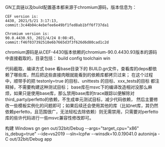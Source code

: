 GN工具链以及build配置基本都来源于chromium源码，版本信息为：
    
    CEF version is:
    4430, 2021/5/21 3:17:13,
    commit:3c44b04c4ebefee6e49bf1fed8ab1bff6f737da1

    Chromium version is:
    90.0.4430.93, 2021/4/24 8:08:45,
    commit:f46f037392518e6b7665d3f3f626d6d80cad1c2d
chromium源码是从CEF-4430版本依赖的chromium-90.0.4430.93版本的源码中直接截取的，目录包括：
    build
        config
        toolchain
        win

代码截取、编译方式
    base
    看base目录下的 BUILD.gn文件，查看库的deps都依赖了哪些库，然后把这些直接肉眼就能看到的依赖库都拷贝过来；
    在这个过程中，顺带手的把 testonly=true 的目标、unittests 的目标、xxx_tests的目标 都注释掉，不需要构建这种测试目标；
    base库在msvc下的编译改造相对没那么麻烦，如果只是使用base库，那么禁用base库的trace跟踪以便解除对third_party/perfetto的依赖，不生成单元测试目标，减少代码依赖，
    然后主要修改一些模板实例化的问题即可；如果后续还会使用其他的库（比如net库，其仍然依赖perfetto，且范围很广，无法轻松去除依赖）则无需禁用，只需要对perfetto库的些许代码进行一些msvc兼容性修改即可。
    
    
构建
    Windows
    gn gen out/32bit/Debug --args="target_cpu=\"x86\" is_debug=true" --ide=vs2019 --sln=lcpfw --winsdk=10.0.19041.0
    autoninja -C out/32bit/Debug app